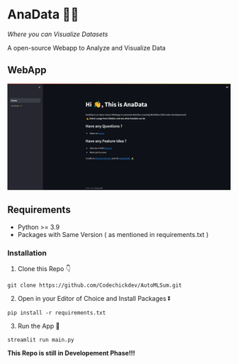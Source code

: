 # AnaData 🤖🚀

_Where you can Visualize Datasets_

A open-source Webapp to Analyze and Visualize Data

## WebApp

![img](./images/AnaData_2.png)

## Requirements

- Python >= 3.9
- Packages with Same Version ( as mentioned in requirements.txt )

### Installation

1. Clone this Repo 👇

```
git clone https://github.com/Codechickdev/AutoMLSum.git
```

2. Open in your Editor of Choice and Install Packages ⏬

```
pip install -r requirements.txt
```

3. Run the App 🚀

```
streamlit run main.py
```

**This Repo is still in Developement Phase!!!**
